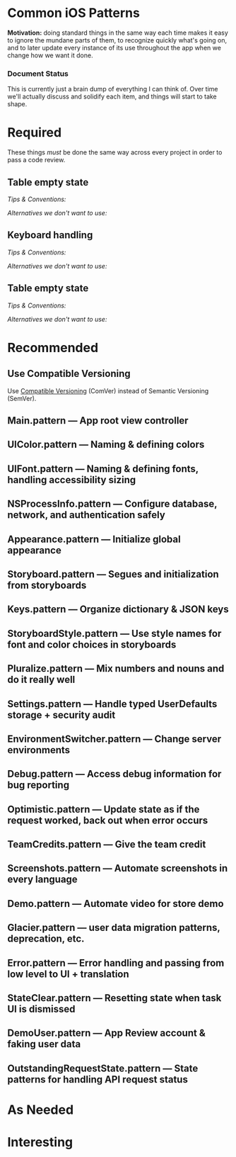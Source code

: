 # Common iOS Patterns

**Motivation:** doing standard things in the same way each time makes it easy to ignore the mundane parts of them, to recognize quickly what's going on, and to later update every instance of its use throughout the app when we change how we want it done.

### Document Status

This is currently just a brain dump of everything I can think of. Over time we'll actually discuss and solidify each item, and things will start to take shape.

# Required

These things _must_ be done the same way across every project in order to pass a code review.

## Table empty state

_Tips & Conventions:_

_Alternatives we don't want to use:_

## Keyboard handling

_Tips & Conventions:_

_Alternatives we don't want to use:_

## Table empty state

_Tips & Conventions:_

_Alternatives we don't want to use:_

# Recommended

## Use Compatible Versioning

Use [Compatible Versioning](https://github.com/staltz/comver) (ComVer) instead of Semantic Versioning (SemVer).

## Main.pattern — App root view controller

## UIColor.pattern — Naming & defining colors

## UIFont.pattern — Naming & defining fonts, handling accessibility sizing

## NSProcessInfo.pattern — Configure database, network, and authentication safely

## Appearance.pattern — Initialize global appearance

## Storyboard.pattern — Segues and initialization from storyboards

## Keys.pattern — Organize dictionary & JSON keys

## StoryboardStyle.pattern — Use style names for font and color choices in storyboards

## Pluralize.pattern — Mix numbers and nouns and do it really well

## Settings.pattern — Handle typed UserDefaults storage + security audit

## EnvironmentSwitcher.pattern — Change server environments

## Debug.pattern — Access debug information for bug reporting

## Optimistic.pattern — Update state as if the request worked, back out when error occurs

## TeamCredits.pattern — Give the team credit

## Screenshots.pattern — Automate screenshots in every language

## Demo.pattern — Automate video for store demo

## Glacier.pattern — user data migration patterns, deprecation, etc.

## Error.pattern — Error handling and passing from low level to UI + translation

## StateClear.pattern — Resetting state when task UI is dismissed

## DemoUser.pattern — App Review account & faking user data

## OutstandingRequestState.pattern — State patterns for handling API request status


# As Needed


# Interesting
